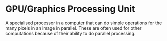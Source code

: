 # GPU/Graphics Processing Unit

A specialised processor in a computer that can do simple operations for the many pixels in an image in parallel. These are often used for other computations because of their ability to do parallel processing.